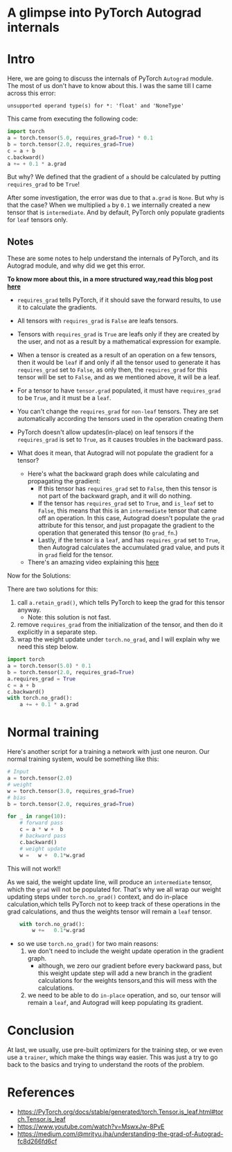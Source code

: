 # A glimpse into PyTorch Autograd internals


# Intro

Here, we are going to discuss the internals of PyTorch `Autograd` module. The most of us don't have to know about this. I was the same till I came across this error:

```
unsupported operand type(s) for *: 'float' and 'NoneType'
```

This came from executing the following code:

```python
import torch
a = torch.tensor(5.0, requires_grad=True) * 0.1
b = torch.tensor(2.0, requires_grad=True)
c = a + b
c.backward()
a += + 0.1 * a.grad
```

But why? We defined that the gradient of `a` should be calculated by putting `requires_grad` to be `True`!

After some investigation, the error was due to that `a.grad` is `None`. But why is that the case? When we multiplied `a` by `0.1` we internally created a new tensor that is `intermediate`. And by default, PyTorch only populate gradients for `leaf` tensors only.

## Notes

These are some notes to help understand the internals of PyTorch, and its Autograd module, and why did we get this error.

**To know more about this, in a more structured way,read this blog post [here](https://medium.com/@mrityu.jha/understanding-the-grad-of-autograd-fc8d266fd6cf)**

- `requires_grad` tells PyTorch, if it should save the forward results, to use it to calculate the gradients.

- All tensors with `requires_grad` is `False` are leafs tensors.

- Tensors with `requires_grad` is `True` are leafs only if they are created by the user, and not as a result by a mathematical expression for example.

- When a tensor is created as a result of an operation on a few tensors, then it would be `leaf` if and only if all the tensor used to generate it has `requires_grad` set to `False`, as only then, the `requires_grad` for this tensor will be set to `False`, and as we mentioned above, it will be a leaf.

- For a tensor to have `tensor.grad` populated, it must have `requires_grad` to be `True`, and it must be a `leaf`.

- You can't change the `requires_grad` for `non-leaf` tensors. They are set automatically according the tensors used in the operation creating them

- PyTorch doesn't allow updates(in-place) on leaf tensors if the `requires_grad` is set to `True`, as it causes troubles in the backward pass.

- What does it mean, that Autograd will not populate the gradient for a tensor?
  - Here's what the backward graph does while calculating and propagating the gradient:
    - If this tensor has `requires_grad` set to `False`, then this tensor is not part of the backward graph, and it will do nothing.
    - If the tensor has `requires_grad` set to `True`, and `is_leaf` set to `False`, this means that this is an `intermediate` tensor that came off an operation. In this case, Autograd doesn't populate the `grad` attribute for this tensor, and just propagate the gradient to the operation that generated this tensor (to `grad_fn`.)
    - Lastly, if the tensor is a `leaf`, and has `requires_grad` set to `True`, then Autograd calculates the accumulated grad value, and puts it in `grad` field for the tensor.
  - There's an amazing video explaining this [here](https://www.youtube.com/watch?v=MswxJw-8PvE)

Now for the Solutions:

There are two solutions for this:

1. call `a.retain_grad()`, which tells PyTorch to keep the grad for this tensor anyway.
   - Note: this solution is not fast.
2. remove `requires_grad` from the initialization of the tensor, and then do it explicitly in a separate step.
3. wrap the weight update under `torch.no_grad`, and I will explain why we need this step below.

```python
import torch
a = torch.tensor(5.0) * 0.1
b = torch.tensor(2.0, requires_grad=True)
a.requires_grad = True
c = a + b
c.backward()
with torch.no_grad():
    a += + 0.1 * a.grad
```

# Normal training

Here's another script for a training a network with just one neuron. Our normal training system, would be something like this:

```python
# Input
a = torch.tensor(2.0)
# weight
w = torch.tensor(3.0, requires_grad=True)
# bias
b = torch.tensor(2.0, requires_grad=True)

for _ in range(10):
    # forward pass
    c = a * w +  b
    # backward pass
    c.backward()
    # weight update
    w =   w +  0.1*w.grad

```

This will not work!!

As we said, the weight update line, will produce an `intermediate` tensor, which the `grad` will not be populated for.
That's why we all wrap our weight updating steps under `torch.no_grad()` context, and do in-place calculation,which tells PyTorch not to keep track of these operations in the grad calculations, and thus the weights tensor will remain a `leaf` tensor.

```python
    with torch.no_grad():
        w +=   0.1*w.grad
```

- so we use `torch.no_grad()` for two main reasons:
  1. we don't need to include the weight update operation in the gradient graph.
     - although, we zero our gradient before every backward pass, but this weight update step will add a new branch in the gradient calculations for the weights tensors,and this will mess with the calculations.
  2. we need to be able to do `in-place` operation, and so, our tensor will remain a `leaf`, and Autograd will keep populating its gradient.

# Conclusion

At last, we usually, use pre-built optimizers for the training step, or we even use a `trainer`, which make the things way easier.
This was just a try to go back to the basics and trying to understand the roots of the problem.

# References

- https://PyTorch.org/docs/stable/generated/torch.Tensor.is_leaf.html#torch.Tensor.is_leaf
- https://www.youtube.com/watch?v=MswxJw-8PvE
- https://medium.com/@mrityu.jha/understanding-the-grad-of-Autograd-fc8d266fd6cf

